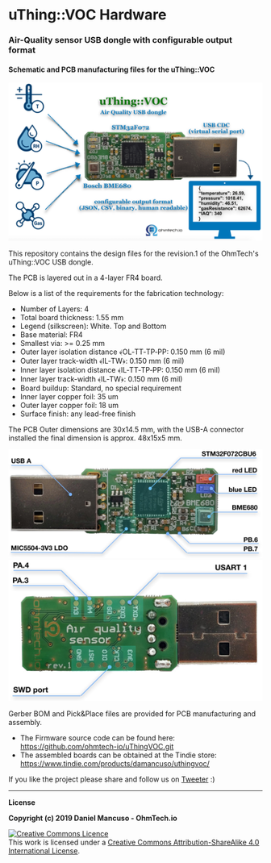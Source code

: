 # uThing::VOC Hardware
### Air-Quality sensor USB dongle with configurable output format 

#### Schematic and PCB manufacturing files for the uThing::VOC

![uThingVOC](/img/uThingVOC-block-diagram.png)

This repository contains the design files for the revision.1 of the OhmTech's uThing::VOC USB dongle.


The PCB is layered out in a 4-layer FR4 board.

Below is a list of the requirements for the fabrication technology:

* Number of Layers: 4
* Total board thickness: 1.55 mm
* Legend (silkscreen): White. Top and Bottom
* Base material: FR4
* Smallest via: >= 0.25 mm
* Outer layer isolation distance ﴾OL‐TT‐TP‐PP: 0.150 mm (6 mil)
* Outer layer track-width ﴾IL‐TW﴿: 0.150 mm (6 mil)
* Inner layer isolation distance ﴾IL‐TT‐TP‐PP: 0.150 mm (6 mil)
* Inner layer track-width ﴾IL‐TW﴿: 0.150 mm (6 mil)
* Board buildup: Standard, no special requirement
* Inner layer copper foil: 35 um
* Outer layer copper foil: 18 um
* Surface finish: any lead-free finish

The PCB Outer dimensions are 30x14.5 mm, with the USB-A connector installed the final dimension is approx. 48x15x5 mm.

![uThingVOCfront](/img/uThingVOC-parts-front.jpg)
![uThingVOCback](/img/uThingVOC-parts-back.jpg)

Gerber BOM and Pick&Place files are provided for PCB manufacturing and assembly.

* The Firmware source code can be found here: https://github.com/ohmtech-io/uThingVOC.git
* The assembled boards can be obtained at the Tindie store: https://www.tindie.com/products/damancuso/uthingvoc/

If you like the project please share and follow us on [Tweeter](https://twitter.com/OhmTechIot) :)

------------------

**License**

**Copyright (c) 2019 Daniel Mancuso - OhmTech.io**

<a rel="license" href="http://creativecommons.org/licenses/by-sa/4.0/"><img alt="Creative Commons Licence" style="border-width:0" src="https://i.creativecommons.org/l/by-sa/4.0/88x31.png" /></a><br />This work is licensed under a <a rel="license" href="http://creativecommons.org/licenses/by-sa/4.0/">Creative Commons Attribution-ShareAlike 4.0 International License</a>.
